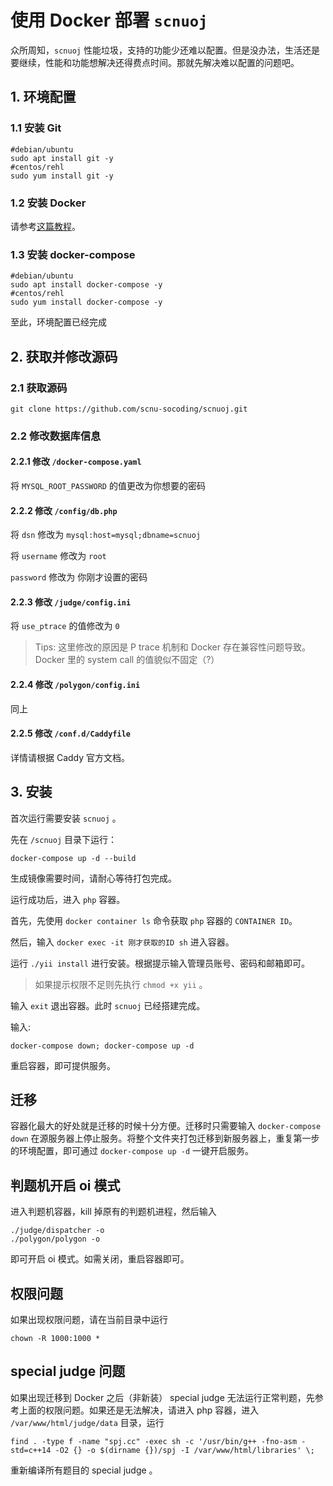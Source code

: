 # 使用 Docker 部署 `scnuoj`

众所周知，`scnuoj` 性能垃圾，支持的功能少还难以配置。但是没办法，生活还是要继续，性能和功能想解决还得费点时间。那就先解决难以配置的问题吧。

## 1. 环境配置

### 1.1 安装 Git

```shell
#debian/ubuntu
sudo apt install git -y
#centos/rehl
sudo yum install git -y
```

### 1.2 安装 Docker

请参考[这篇教程](https://mirrors.tuna.tsinghua.edu.cn/help/docker-ce/)。

### 1.3 安装 docker-compose

```shell
#debian/ubuntu
sudo apt install docker-compose -y
#centos/rehl
sudo yum install docker-compose -y
```

至此，环境配置已经完成

## 2. 获取并修改源码

### 2.1 获取源码

```shell
git clone https://github.com/scnu-socoding/scnuoj.git
```

### 2.2 修改数据库信息

#### 2.2.1 修改 `/docker-compose.yaml`

将 `MYSQL_ROOT_PASSWORD` 的值更改为你想要的密码

#### 2.2.2 修改 `/config/db.php`

将 `dsn` 修改为 `mysql:host=mysql;dbname=scnuoj`

将 `username` 修改为 `root`

`password` 修改为 你刚才设置的密码

#### 2.2.3 修改 `/judge/config.ini`

将 `use_ptrace` 的值修改为 `0`

> Tips: 这里修改的原因是 P trace 机制和 Docker 存在兼容性问题导致。Docker 里的 system call 的值貌似不固定（?）

#### 2.2.4 修改 `/polygon/config.ini`

同上

#### 2.2.5 修改 `/conf.d/Caddyfile`

详情请根据 Caddy 官方文档。

## 3. 安装

首次运行需要安装 `scnuoj` 。

先在 `/scnuoj` 目录下运行：

```shell
docker-compose up -d --build
```

生成镜像需要时间，请耐心等待打包完成。

运行成功后，进入 `php` 容器。

首先，先使用 `docker container ls` 命令获取 `php` 容器的 `CONTAINER ID`。

然后，输入 `docker exec -it 刚才获取的ID sh` 进入容器。

运行 `./yii install` 进行安装。根据提示输入管理员账号、密码和邮箱即可。

> 如果提示权限不足则先执行 `chmod +x yii` 。

输入 `exit` 退出容器。此时 `scnuoj` 已经搭建完成。

输入:

```shell
docker-compose down; docker-compose up -d
```

重启容器，即可提供服务。

## 迁移

容器化最大的好处就是迁移的时候十分方便。迁移时只需要输入 `docker-compose down` 在源服务器上停止服务。将整个文件夹打包迁移到新服务器上，重复第一步的环境配置，即可通过 `docker-compose up -d` 一键开启服务。

## 判题机开启 oi 模式

进入判题机容器，kill 掉原有的判题机进程，然后输入

```shell
./judge/dispatcher -o
./polygon/polygon -o

```

即可开启 oi 模式。如需关闭，重启容器即可。

## 权限问题

如果出现权限问题，请在当前目录中运行

```shell
chown -R 1000:1000 *
```

## special judge 问题

如果出现迁移到 Docker 之后（非新装） special judge 无法运行正常判题，先参考上面的权限问题。如果还是无法解决，请进入 php 容器，进入 `/var/www/html/judge/data` 目录，运行

```shell
find . -type f -name "spj.cc" -exec sh -c '/usr/bin/g++ -fno-asm -std=c++14 -O2 {} -o $(dirname {})/spj -I /var/www/html/libraries' \;
```

重新编译所有题目的 special judge 。
